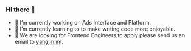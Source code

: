 ### Hi there 👋
- 🔭 I’m currently working on Ads Interface and Platform.
- 🌱 I’m currently learning to to make writing code more enjoyable.
- 💬 We are looking for Frontend Engineers,to apply please send us an email to <a href="Mailto:yangjin.im@bytedance.com">yangjin.im</a>.
<!--
**niexias/niexias** is a ✨ _special_ ✨ repository because its `README.md` (this file) appears on your GitHub profile.

Here are some ideas to get you started:

- 🔭 I’m currently working on ...
- 🌱 I’m currently learning ...
- 👯 I’m looking to collaborate on ...
- 🤔 I’m looking for help with ...
- 💬 Ask me about ...
- 📫 How to reach me: ...
- 😄 Pronouns: ...
- ⚡ Fun fact: ...
-->
